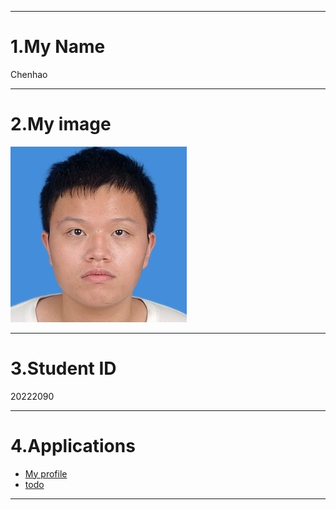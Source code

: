 ---------------------------------------------

# 1.My Name
Chenhao

---------------------------------------------

# 2.My image
![20222090.jpg](20222090.jpg)

---------------------------------------------

# 3.Student ID
20222090

---------------------------------------------

# 4.Applications

- [My profile](http://47.245.26.36:8081/)
- [todo](http://47.245.26.36:8080/)


---------------------------------------------